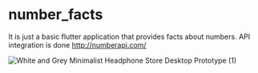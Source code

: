 # number_facts
It is just a basic flutter application that provides facts about numbers.
API integration is done 
http://numberapi.com/

![White and Grey Minimalist Headphone Store Desktop Prototype (1)](https://github.com/Alto-b/Number-Facts/assets/89630614/32089450-f6cd-4e26-878e-c9d196f5d61b)

